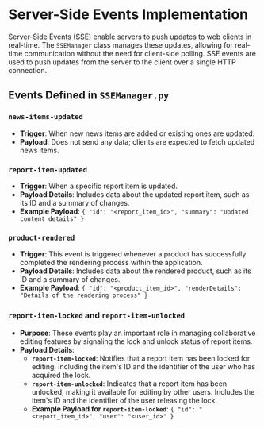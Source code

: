 # Server-Side Events Implementation

Server-Side Events (SSE) enable servers to push updates to web clients in real-time. The `SSEManager` class manages these updates, allowing for real-time communication without the need for client-side polling. SSE events are used to push updates from the server to the client over a single HTTP connection.

## Events Defined in `SSEManager.py`

### `news-items-updated`
- **Trigger**: When new news items are added or existing ones are updated.
- **Payload**: Does not send any data; clients are expected to fetch updated news items.

### `report-item-updated`
- **Trigger**: When a specific report item is updated.
- **Payload Details**: Includes data about the updated report item, such as its ID and a summary of changes.
- **Example Payload**: `{ "id": "<report_item_id>", "summary": "Updated content details" }`

### `product-rendered`
- **Trigger**: This event is triggered whenever a product has successfully completed the rendering process within the application.
- **Payload Details**: Includes data about the rendered product, such as its ID and a summary of changes.
- **Example Payload**: `{ "id": "<product_item_id>", "renderDetails": "Details of the rendering process" }`

### `report-item-locked` and `report-item-unlocked`
- **Purpose**: These events play an important role in managing collaborative editing features by signaling the lock and unlock status of report items.
- **Payload Details**:
  - **`report-item-locked`**: Notifies that a report item has been locked for editing, including the item's ID and the identifier of the user who has acquired the lock.
  - **`report-item-unlocked`**: Indicates that a report item has been unlocked, making it available for editing by other users. Includes the item's ID and the identifier of the user releasing the lock.
  - **Example Payload for `report-item-locked`**: `{ "id": "<report_item_id>", "user": "<user_id>" }`


